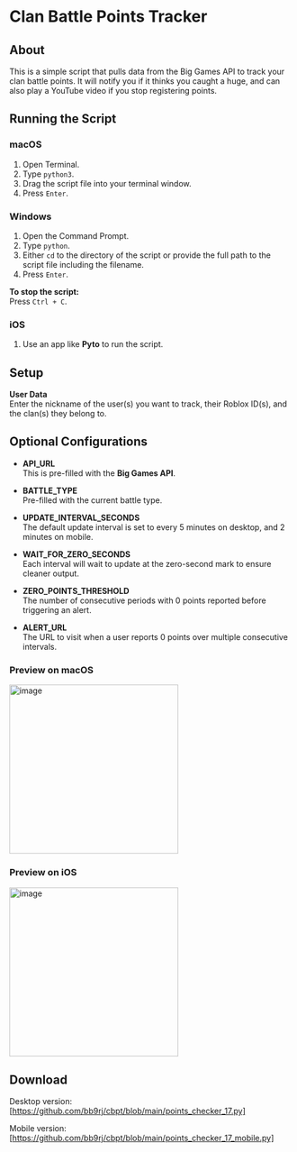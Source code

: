 # Clan Battle Points Tracker

## About

This is a simple script that pulls data from the Big Games API to track your clan battle points. It will notify you if it thinks you caught a huge, and can also play a YouTube video if you stop registering points.

## Running the Script

### macOS

1. Open Terminal.
2. Type `python3`.
3. Drag the script file into your terminal window.
4. Press `Enter`.

### Windows

1. Open the Command Prompt.
2. Type `python`.
3. Either `cd` to the directory of the script or provide the full path to the script file including the filename.
4. Press `Enter`.

**To stop the script:**  
Press `Ctrl + C`.

### iOS

1. Use an app like **Pyto** to run the script.

## Setup

**User Data**  
Enter the nickname of the user(s) you want to track, their Roblox ID(s), and the clan(s) they belong to.

## Optional Configurations

- **API_URL**  
  This is pre-filled with the **Big Games API**.

- **BATTLE_TYPE**  
  Pre-filled with the current battle type.

- **UPDATE_INTERVAL_SECONDS**  
  The default update interval is set to every 5 minutes on desktop, and 2 minutes on mobile.

- **WAIT_FOR_ZERO_SECONDS**  
  Each interval will wait to update at the zero-second mark to ensure cleaner output.

- **ZERO_POINTS_THRESHOLD**  
  The number of consecutive periods with 0 points reported before triggering an alert.

- **ALERT_URL**  
  The URL to visit when a user reports 0 points over multiple consecutive intervals.

### Preview on macOS
<img width="300" alt="image" src="https://github.com/user-attachments/assets/f3aaf78f-c252-49af-b68e-273c737f9813">

### Preview on iOS
<img width="300" alt="image" src="https://github.com/user-attachments/assets/ae247bf7-4cf4-4297-b1a2-5ac7c91ed808">


## Download
Desktop version: [https://github.com/bb9rj/cbpt/blob/main/points_checker_17.py]

Mobile version: [https://github.com/bb9rj/cbpt/blob/main/points_checker_17_mobile.py]
